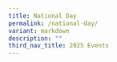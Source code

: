 ```yaml
---
title: National Day
permalink: /national-day/
variant: markdown
description: ""
third_nav_title: 2025 Events
---
```

